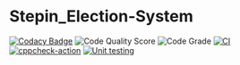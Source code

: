 # Stepin_Election-System

[![Codacy Badge](https://api.codacy.com/project/badge/Grade/abd5c8565c28425caa750d07f4da37ad)](https://app.codacy.com/gh/PoosaAnusha/Stepin_Election-System?utm_source=github.com&utm_medium=referral&utm_content=PoosaAnusha/Stepin_Election-System&utm_campaign=Badge_Grade_Settings)
![Code Quality Score](https://www.code-inspector.com/project/28072/score/svg)
![Code Grade](https://www.code-inspector.com/project/28072/status/svg)
[![CI](https://github.com/PoosaAnusha/Stepin_Election-System/actions/workflows/main.yml/badge.svg)](https://github.com/PoosaAnusha/Stepin_Election-System/actions/workflows/main.yml)
[![cppcheck-action](https://github.com/PoosaAnusha/Stepin_Election-System/actions/workflows/cppcheck.yml/badge.svg)](https://github.com/PoosaAnusha/Stepin_Election-System/actions/workflows/cppcheck.yml)
[![Unit testing](https://github.com/PoosaAnusha/Stepin_Election-System/actions/workflows/unittest.yml/badge.svg)](https://github.com/PoosaAnusha/Stepin_Election-System/actions/workflows/unittest.yml)
